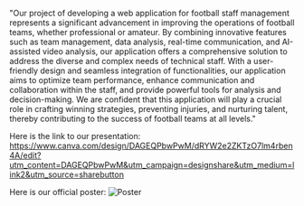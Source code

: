 "Our project of developing a web application for football staff management represents a significant advancement in improving the operations of football teams, whether professional or amateur. By combining innovative features such as team management, data analysis, real-time communication, and AI-assisted video analysis, our application offers a comprehensive solution to address the diverse and complex needs of technical staff. With a user-friendly design and seamless integration of functionalities, our application aims to optimize team performance, enhance communication and collaboration within the staff, and provide powerful tools for analysis and decision-making. We are confident that this application will play a crucial role in crafting winning strategies, preventing injuries, and nurturing talent, thereby contributing to the success of football teams at all levels."

Here is the link to our presentation:
https://www.canva.com/design/DAGEQPbwPwM/dRYW2e2ZKTzO7lm4rben4A/edit?utm_content=DAGEQPbwPwM&utm_campaign=designshare&utm_medium=link2&utm_source=sharebutton

Here is our official poster:
![Poster](https://github.com/saidattoui/PI-web/assets/150053762/68b3368d-83fe-4d85-86ca-e4a4213c7151)

